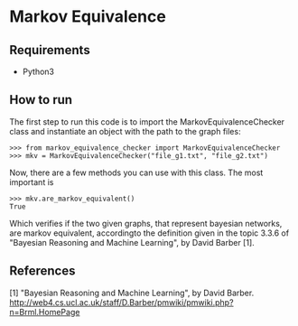 # Markov Equivalence

## Requirements
* Python3

## How to run

The first step to run this code is to import the MarkovEquivalenceChecker class and instantiate an object with the path to the graph files:

    >>> from markov_equivalence_checker import MarkovEquivalenceChecker
    >>> mkv = MarkovEquivalenceChecker("file_g1.txt", "file_g2.txt")
    
Now, there are a few methods you can use with this class. The most important is

    >>> mkv.are_markov_equivalent()
    True
    
Which verifies if the two given graphs, that represent bayesian networks, are markov equivalent, accordingto the definition given in the topic 3.3.6 of "Bayesian Reasoning and Machine Learning", by David Barber [1].

## References

[1] "Bayesian Reasoning and Machine Learning", by David Barber. http://web4.cs.ucl.ac.uk/staff/D.Barber/pmwiki/pmwiki.php?n=Brml.HomePage
